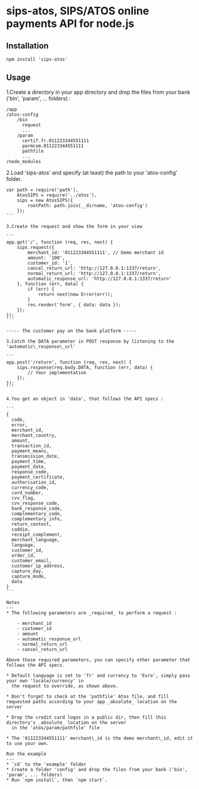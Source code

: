 sips-atos, SIPS/ATOS online payments API for node.js
===

Installation
---
```
npm install 'sips-atos'
```

Usage
---
1.Create a directory in your app directory and drop the files from your bank ('bin', 'param', ... folders)  :

```
/app
/atos-config
    /bin
      request
      ...
    /param
      certif.fr.011223344551111
      parmcom.011223344551111
      pathfile
      ...
/node_modules
```

2.Load 'sips-atos' and specify (at least) the path to your 'atos-config' folder.

````
var path = require('path'),
    AtosSIPS = require('../atos'),
    sips = new AtosSIPS({
        rootPath: path.join(__dirname, 'atos-config')
    });
```

3.Create the request and show the form in your view

```
app.get('/', function (req, res, next) {
    sips.request({
        merchant_id: '011223344551111', // Demo merchant id
        amount: '100',
        customer_id: '1',
        cancel_return_url: 'http://127.0.0.1:1337/return',
        normal_return_url: 'http://127.0.0.1:1337/return',
        automatic_response_url: 'http://127.0.0.1:1337/return'
    }, function (err, data) {
        if (err) {
            return next(new Error(err));
        }
        res.render('form', { data: data });
    });
});
```

----- The customer pay on the bank platform -----

3.Catch the DATA parameter in POST response by listening to the 'automatic\_response\_url'

```
app.post('/return', function (req, res, next) {
    sips.response(req.body.DATA, function (err, data) {
        // Your implementation
    });
});
```

4.You get an object in 'data', that follows the API specs :

```
{
  code,
  error,
  merchant_id,
  merchant_country,
  amount,
  transaction_id,
  payment_means,
  transmission_date,
  payment_time,
  payment_date,
  response_code,
  payment_certificate,
  authorisation_id,
  currency_code,
  card_number,
  cvv_flag,
  cvv_response_code,
  bank_response_code,
  complementary_code,
  complementary_info,
  return_context,
  caddie,
  receipt_complement,
  merchant_language,
  language,
  customer_id,
  order_id,
  customer_email,
  customer_ip_address,
  capture_day,
  capture_mode,
  data
}
```

Notes
---
* The following parameters are _required_ to perform a request :

	- merchant_id
	- customer_id
	- amount
	- automatic_response_url
	- normal_return_url 
	- cancel_return_url

Above those required parameters, you can specify other parameter that follows the API specs.

* Default language is set to 'fr' and currency to 'Euro', simply pass your own 'locale/currency' in
  the request to override, as shown above.
  
* Don't forget to check at the 'pathfile' Atos file, and fill requested paths according to your app _absolute_ location on the server

* Drop the credit card logos in a public dir, then fill this directory's _absolute_ location on the server
  in the 'atos/param/pathfile' file

* The '011223344551111' merchant\_id is the demo merchant\_id, edit it to use your own.

Run the example
---
* `cd` to the 'example' folder
* Create a folder 'config' and drop the files from your bank ('bin', 'param', ... folders)
* Run `npm install`, then `npm start`.
